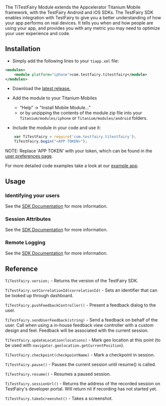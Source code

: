 The TiTestFairy Module extends the Appcelerator Titanium Mobile framework, with the TestFairy Android and iOS SDKs. The TestFairy SDK enables integration with TestFairy to give you a better understanding of how your app performs on real devices. It tells you when and how people are using your app, and provides you with any metric you may need to optimize your user experience and code.

## Installation

* Simply add the following lines to your `tiapp.xml` file:
```xml
<modules>
	<module platform="iphone">com.testfairy.titestfairy</module>
</modules>
```

* Download the [latest release.](https://github.com/testfairy/ti.testfairy/releases/latest/)

* Add the module to your Titanium Mobiles
  - “Help” -> "Install Mobile Module..."
  - or by unzipping the contents of the module zip file into your `Titanium/modules/iphone` or `Titanium/modules/android` folders.

* Include the module in your code and use it:

```javascript
	var TiTestFairy = require('com.testfairy.titestfairy');
	TiTestFairy.begin("<APP TOKEN>");
```

NOTE: Replace 'APP TOKEN' with your token, which can be found in the [user preferences page](https://app.testfairy.com/settings/#app-token).

For more detailed code examples take a look at our [example app](https://github.com/testfairy/ti.testfairy/blob/feat-readme/example/app.js).

## Usage

### Identifying your users

See the [SDK Documentation](https://docs.testfairy.com/SDK/Identifying_Your_Users.html#titanium) for more information.

### Session Attributes

See the [SDK Documentation](https://docs.testfairy.com/SDK/Session_Attributes.html#titanium) for more information.

### Remote Logging

See the [SDK Documentation](https://docs.testfairy.com/SDK/Remote_Logging.html#titanium) for more information.

## Reference

`TiTestFairy.version;` - Returns the version of the TestFairy SDK.

`TiTestFairy.setCorrelationId(correlationId)` - Sets an identifier that can be looked up through dashboard.

`TiTestFairy.pushFeedbackController()` - Present a feedback dialog to the user.

`TiTestFairy.sendUserFeedback(string)` - Send a feedback on behalf of the user. Call when using a in-house feedback view controller with a custom design and feel. Feedback will be associated with the current session.

`TiTestFairy.updateLocation(locations)` - Mark geo location at this point (to be used with `navigator.geolocation.getCurrentPosition`).

`TiTestFairy.checkpoint(checkpointName)` - Mark a checkpoint in session.

`TiTestFairy.pause()` - Pauses the current session until resume() is called.

`TiTestFairy.resume()` - Resumes a paused session.

`TiTestFairy.sessionUrl()` - Returns the address of the recorded session on TestFairy's developer portal. Will return nil if recording has not started yet.

`TiTestFairy.takeScreenshot()` - Takes a screenshot.
